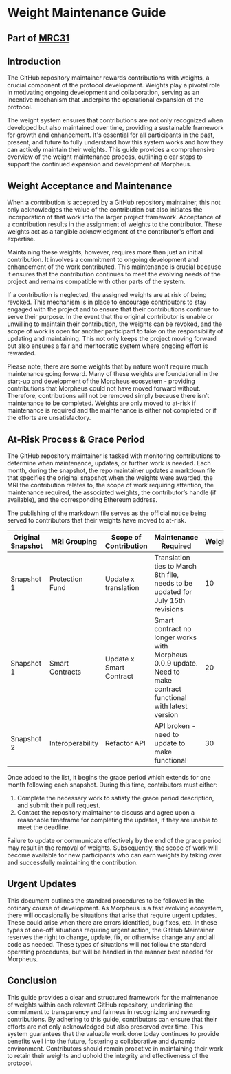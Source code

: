 # Weight Maintenance Guide 
## Part of [MRC31](https://github.com/MorpheusAIs/MRC/blob/main/IN%20PROGRESS/MRC31.md)


## Introduction
The GitHub repository maintainer rewards contributions with weights, a crucial component of the protocol development. Weights play a pivotal role in motivating ongoing development and collaboration, serving as an incentive mechanism that underpins the operational expansion of the protocol.

The weight system ensures that contributions are not only recognized when developed but also maintained over time, providing a sustainable framework for growth and enhancement. It's essential for all participants in the past, present, and future to fully understand how this system works and how they can actively maintain their weights. This guide provides a comprehensive overview of the weight maintenance process, outlining clear steps to support the continued expansion and development of Morpheus.

## **Weight Acceptance and Maintenance**

When a contribution is accepted by a GitHub repository maintainer, this not only acknowledges the value of the contribution but also initiates the incorporation of that work into the larger project framework. Acceptance of a contribution results in the assignment of weights to the contributor. These weights act as a tangible acknowledgment of the contributor's effort and expertise.

Maintaining these weights, however, requires more than just an initial contribution. It involves a commitment to ongoing development and enhancement of the work contributed. This maintenance is crucial because it ensures that the contribution continues to meet the evolving needs of the project and remains compatible with other parts of the system.

If a contribution is neglected, the assigned weights are at risk of being revoked. This mechanism is in place to encourage contributors to stay engaged with the project and to ensure that their contributions continue to serve their purpose. In the event that the original contributor is unable or unwilling to maintain their contribution, the weights can be revoked, and the scope of work is open for another participant to take on the responsibility of updating and maintaining. This not only keeps the project moving forward but also ensures a fair and meritocratic system where ongoing effort is rewarded.

Please note, there are some weights that by nature won’t require much maintenance going forward. Many of these weights are foundational in the start-up and development of the Morpheus ecosystem - providing contributions that Morpheus could not have moved forward without. Therefore, contributions will not be removed simply because there isn’t maintenance to be completed. Weights are only moved to at-risk if maintenance is required and the maintenance is either not completed or if the efforts are unsatisfactory.

## **At-Risk Process & Grace Period**

The GitHub repository maintainer is tasked with monitoring contributions to determine when maintenance, updates, or further work is needed. Each month, during the snapshot, the repo maintainer updates a markdown file that specifies the original snapshot when the weights were awarded, the MRI the contribution relates to, the scope of work requiring attention, the maintenance required, the associated weights, the contributor’s handle (if available), and the corresponding Ethereum address.

The publishing of the markdown file serves as the official notice being served to contributors that their weights have moved to at-risk.

|Original Snapshot | MRI Grouping | Scope of Contribution | Maintenance Required| Weights| Handle| Address|
|--- | ---| --- | ---| ---| ---| ---|
|Snapshot 1| Protection Fund | Update x translation| Translation ties to March 8th file, needs to be updated for July 15th revisions | 10 | @Community1 | 0x…|
|Snapshot 1| Smart Contracts| Update x Smart Contract| Smart contract no longer works with Morpheus 0.0.9 update. Need to make contract functional with latest version | 20 | @Community2 | 0x…|
|Snapshot 2| Interoperability| Refactor API | API broken - need to update to make functional | 30 | @Community3 | 0x…|


Once added to the list, it begins the grace period which extends for one month following each snapshot. During this time, contributors must either:
1) Complete the necessary work to satisfy the grace period description, and submit their pull request.
2) Contact the repository maintainer to discuss and agree upon a reasonable timeframe for completing the updates, if they are unable to meet the deadline.

Failure to update or communicate effectively by the end of the grace period may result in the removal of weights. Subsequently, the scope of work will become available for new participants who can earn weights by taking over and successfully maintaining the contribution.

## **Urgent Updates**

This document outlines the standard procedures to be followed in the ordinary course of development. As Morpheus is a fast evolving ecosystem, there will occasionally be situations that arise that require urgent updates. These could arise when there are errors identified, bug fixes, etc. In these types of one-off situations requiring urgent action, the GitHub Maintainer reserves the right to change, update, fix, or otherwise change any and all code as needed. These types of situations will not follow the standard operating procedures, but will be handled in the manner best needed for Morpheus.  

## **Conclusion**

This guide provides a clear and structured framework for the maintenance of weights within each relevant GitHub repository, underlining the commitment to transparency and fairness in recognizing and rewarding contributions. By adhering to this guide, contributors can ensure that their efforts are not only acknowledged but also preserved over time. This system guarantees that the valuable work done today continues to provide benefits well into the future, fostering a collaborative and dynamic environment. Contributors should remain proactive in maintaining their work to retain their weights and uphold the integrity and effectiveness of the protocol.

